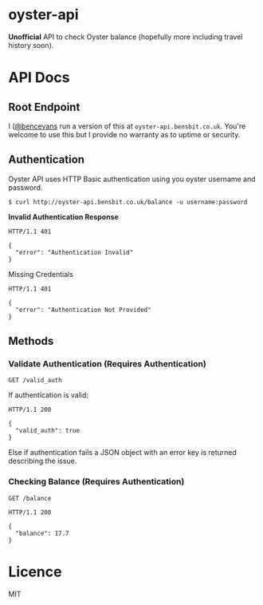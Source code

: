# oyster-api

**Unofficial** API to check Oyster balance (hopefully more including travel history soon).

# API Docs

## Root Endpoint

I ([@bencevans](https://github.com/bencevans) run a version of this at `oyster-api.bensbit.co.uk`. You're welcome to use this but I provide no warranty as to uptime or security.

## Authentication

Oyster API uses HTTP Basic authentication using you oyster username and password.

    $ curl http://oyster-api.bensbit.co.uk/balance -u username:password

**Invalid Authentication Response**

```
HTTP/1.1 401

{
  "error": "Authentication Invalid"
}
```

Missing Credentials

```
HTTP/1.1 401

{
  "error": "Authentication Not Provided"
}
```

## Methods

### Validate Authentication (Requires Authentication)

    GET /valid_auth

If authentication is valid:

```
HTTP/1.1 200

{
  "valid_auth": true
}
```

Else if authentication fails a JSON object with an error key is returned describing the issue.

### Checking Balance (Requires Authentication)

    GET /balance

```
HTTP/1.1 200

{
  "balance": 17.7
}
```

# Licence

MIT
